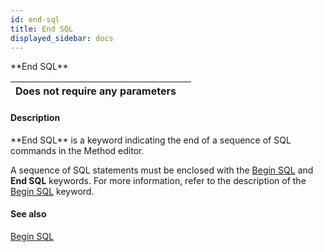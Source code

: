 ```yaml
---
id: end-sql
title: End SQL
displayed_sidebar: docs
---
```


<!--REF #_command_.End SQL.Syntax-->**End SQL**<!-- END REF-->
<!--REF #_command_.End SQL.Params-->
| Does not require any parameters |  |
| --- | --- |

<!-- END REF-->

#### Description 

<!--REF #_command_.End SQL.Summary-->**End SQL** is a keyword indicating the end of a sequence of SQL commands in the Method editor.<!-- END REF--> 

A sequence of SQL statements must be enclosed with the [Begin SQL](begin-sql.md) and **End SQL** keywords. For more information, refer to the description of the [Begin SQL](begin-sql.md) keyword.

#### See also 
[Begin SQL](begin-sql.md)  